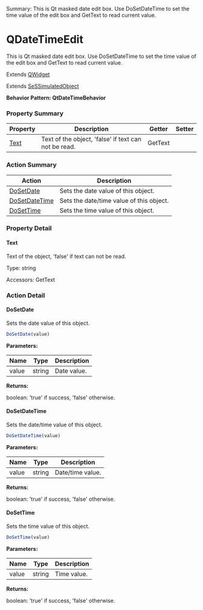 Summary: This is Qt masked date edit box. Use DoSetDateTime to set the time value of the edit box and GetText to read current value.

# QDateTimeEdit

This is Qt masked date edit box. Use DoSetDateTime to set the time value of the edit box and GetText to read current value.
 
Extends [QWidget](QWidget.md)

Extends [SeSSimulatedObject](SeSSimulatedObject.md)





**Behavior Pattern: QtDateTimeBehavior**


<!-- ============================== property summary ========================== -->

	

### Property Summary

| **Property** | **Description** | **Getter** | **Setter** |
| ------------ | --------------- | ---------- | ---------- |
| [Text](#text) | Text of the object, 'false' if text can not be read. | GetText |  |



	
<!-- ============================== action summary ========================== -->



### Action Summary

|  **Action** | **Description** | 
| ----------- | --------------- |
|	[DoSetDate](#dosetdate) | Sets the date value of this object. |
|	[DoSetDateTime](#dosetdatetime) | Sets the date/time value of this object. |
|	[DoSetTime](#dosettime) | Sets the time value of this object. |




<!-- ============================== property detail ========================== -->
	
### Property Detail
		
<a name="Text"></a>
#### Text


Text of the object, 'false' if text can not be read.

			
	
			
Type: string
			
			
Accessors: GetText
			
		
	
	
<!-- ============================== action detail ========================== -->
	
### Action Detail
		
<a name="DoSetDate"></a>    
#### DoSetDate

Sets the date value of this object.

```javascript
DoSetDate(value) 
```


**Parameters:**

|	**Name** | **Type** | **Description** |
| ---------- | -------- | --------------- |
| value | string |	Date value. |




**Returns:**

boolean: 'true' if success, 'false' otherwise.



<a name="see.also.qdatetimeedit.dosetdate"></a>

<a name="DoSetDateTime"></a>    
#### DoSetDateTime

Sets the date/time value of this object.

```javascript
DoSetDateTime(value) 
```


**Parameters:**

|	**Name** | **Type** | **Description** |
| ---------- | -------- | --------------- |
| value | string |	Date/time value. |




**Returns:**

boolean: 'true' if success, 'false' otherwise.



<a name="see.also.qdatetimeedit.dosetdatetime"></a>

<a name="DoSetTime"></a>    
#### DoSetTime

Sets the time value of this object.

```javascript
DoSetTime(value) 
```


**Parameters:**

|	**Name** | **Type** | **Description** |
| ---------- | -------- | --------------- |
| value | string |	Time value. |




**Returns:**

boolean: 'true' if success, 'false' otherwise.



<a name="see.also.qdatetimeedit.dosettime"></a>

	

